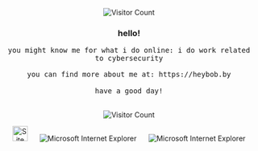 <div align="center">

![Visitor Count](https://github.com/returnkirbo/returnkirbo/blob/main/a/smile.gif)

### hello!

<samp>
you might know me for what i do online: i do work related to cybersecurity
    <br><br>
you can find more about me at: https://heybob.by
</samp>

</div>

<!-- Footer -->
<div align="center">
<br>
<samp>have a good day!<br></samp>
<br>

![Visitor Count](https://profile-counter.glitch.me/bobbytxt/count.svg)

<img src="https://github.com/returnkirbo/returnkirbo/blob/main/a/notepad.gif" alt="Site created with Notepad" height="30" />
<!-- "margin-right: whatever;" -->
<span>&nbsp;&nbsp;&nbsp;&nbsp;</span>  
<img src="https://github.com/returnkirbo/returnkirbo/blob/main/a/ie_logo.gif" alt="Microsoft Internet Explorer" />
<span>&nbsp;&nbsp;&nbsp;&nbsp;</span>  
<img src="https://github.com/returnkirbo/returnkirbo/blob/main/a/noframes.gif" alt="Microsoft Internet Explorer" />

</div>
